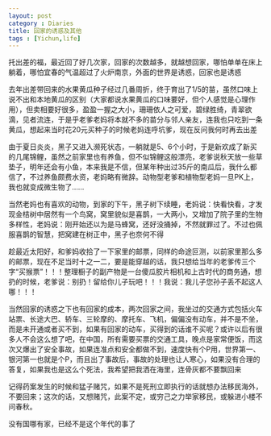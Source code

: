 ```yaml
---
layout: post
category : Diaries
title: 回家的诱惑及其他
tags : [Yichun,life]
---
```




托出差的福，最近回了好几次家，回家的次数越多，就越想回家，哪怕单单在床上躺着，哪怕宜春的气温超过了火炉南京，外面的世界是诱惑，回家也是诱惑

去年出差带回来的水果黄瓜种子经过几番周折，终于育出了1/5的苗，虽然口味上说不出和本地黄瓜的区别（大家都说水果黄瓜的口味要好，但个人感觉是心理作用），但卖相要好很多，盈盈一握之大小，珊珊依人之可爱，碧绿胜绮，青翠欲滴，见者流连，于是乎老爹老妈将本就不多的苗分与邻人亲友，连我也只吃到一条黄瓜，想起来当时花20元买种子的时候老妈连呼坑爹，现在反问我何时再去出差

由于夏日炎炎，黑子又进入濒死状态，一躺就是5、6个小时，于是新欢成了新买的几尾锦鲤，虽然之前家里也有养鱼，但不似锦鲤这般漂亮，老爹说秋天放一些草垫子，明年还会有小鱼，本来我是不信，但某年种出过35斤的南瓜后，我什么都信了，不过养鱼颇费水资，老妈略有微辞。动物型老爹和植物型老妈一旦PK上，我也就变成微生物了……

当然老妈也有喜欢的动物，到家的下午，黑子树下续睡，老妈说：快看快看，才发现金桔树中居然有一个鸟窝，窝里貌似是喜鹊，一大两小，又增加了院子里的生物多样性，老妈说：刚开始还以为是马蜂窝，还好没捅掉，不然就罪过了。不过也佩服喜鹊的智慧，把窝建在树正中，黑子也奈何不得

趁最近太阳好，和爹妈收拾了一下家里的邮票，同样的命途叵测，以前家里那么多的邮票，现在不足当时十之一二，要是能穿越的话，我只想给当年的老爹传三个字“买猴票”！！！整理橱子的副产物是一台傻瓜胶片相机和上古时代的商务通，想扔的时候，老爹说：别扔！留给你儿子玩吧！！！我说：我儿子您孙子丢不起这人哪！！！

当然回家的诱惑之下也有回家的成本，两次回家之间，我坐过的交通方式包括火车站票、长途大巴、轿车、三轮摩的、摩托车、飞机，偏偏没有动车，并不是不坐，而是未开通或者买不到，如果有回家的动车，买得到的话谁不买呢？或许以后有很多人不会这么想了吧，在中国，所有需要买票的交通工具，晚点是家常便饭，而这次又爆出了安全事故，如果连准点和安全都做不到，速度快有个P用，世界第一、银河第一也就是个P，而且出了事故后，事故的处理也让人寒心，如果没有合理的答复，如果我也是这么个死法，我希望把我洒在海里，连骨灰都不要飘回来

记得药案发生的时候和猛子赌咒，如果不是死刑立即执行的话就想办法移民海外，不要回来；这次的话，又想赌咒，此案不定，或穷己之力举家移民，或躲进小楼不问春秋。

没有国哪有家，已经不是这个年代的事了